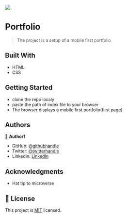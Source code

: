 ![](https://img.shields.io/badge/Microverse-blueviolet)

# Portfolio

> The project is a setup of a mobile first portfolio


## Built With

- HTML
- CSS


## Getting Started
- clone the repo localy
- paste the path of index file to your browser
- The browser displays a mobile first portfolio(first page) 



## Authors

👤 **Author1**

- GitHub: [@githubhandle](https://github.com/yuvenalmash)
- Twitter: [@twitterhandle](https://twitter.com/_Juvenal_)
- LinkedIn: [LinkedIn](https://linkedin.com/in/yuvenal-njoroge)

## Acknowledgments

- Hat tip to microverse

## 📝 License

This project is [MIT](./LICENSE) licensed.
